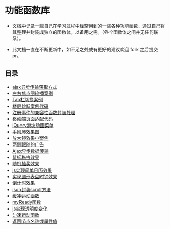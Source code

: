 # 功能函数库
* 文档中记录一些自己在学习过程中经常用到的一些各种功能函数，通过自己将其整理并封装成独立的函数体，以备用之需。（各个函数体之间并无任何联系）。

* 此文档一直在不断更新中，如不足之处或有更好的建议欢迎 fork 之后提交 pr。
## 目录
* [ajax异步传输获取方式](https://github.com/zlluGitHub/MyFunctionLibrary/tree/master/ajax)<br />
* [左右焦点图轮播案例](https://github.com/zlluGitHub/StudyRecord/blob/master/demo.html)<br />
* [Tab栏切换案例](https://github.com/zlluGitHub/MyFunctionLibrary/blob/master/Tap-Control/tab1.js)<br />
* [楼层跳跃案例代码](https://github.com/zlluGitHub/MyFunctionLibrary/blob/master/function/floor-leap.html)<br />
* [注册事件的兼容性函数封装处理](https://github.com/zlluGitHub/MyFunctionLibrary/blob/master/event-handling.html)<br />
* [移动端页面适配代码](https://github.com/zlluGitHub/MyFunctionLibrary/blob/master/Mobile-code/Mobile.js)<br />
* [jQuery滑块动画菜单](https://github.com/zlluGitHub/MyFunctionLibrary/blob/master/jQuery-SlideNav/js/lavalamp.js)<br />
* [手风琴效果图](https://github.com/zlluGitHub/MyFunctionLibrary/blob/master/Accordion-effect/demo.html)<br />
* [放大镜效果小案例](https://github.com/zlluGitHub/MyFunctionLibrary/tree/master/magnifying-glass)<br />
* [两侧跟随的广告](https://github.com/zlluGitHub/MyFunctionLibrary/tree/master/Following%20ads)<br />
* [Ajax异步数据传输](https://github.com/zlluGitHub/MyFunctionLibrary/blob/master/ajax%20POST/test1.html)<br />
* [鼠标拖拽效果](https://github.com/zlluGitHub/MyFunctionLibrary/blob/master/MouseDrag/MouseDrag.js)<br />
* [随机抽奖效果](https://github.com/zlluGitHub/MyFunctionLibrary/blob/master/Random-draw/%E9%9A%8F%E6%9C%BA%E6%8A%BD%E5%A5%96.html)<br />
* [ js实现简单日历效果](https://github.com/zlluGitHub/MyFunctionLibrary/blob/master/calendar/%E6%97%A5%E5%8E%86.html)<br />
* [实现圆形表盘时钟效果](https://github.com/zlluGitHub/MyFunctionLibrary/blob/master/clock/%E6%97%B6%E9%92%9F%E7%89%B9%E6%95%88.html)<br />
* [倒计时效果](https://github.com/zlluGitHub/MyFunctionLibrary/blob/master/count-down/%E5%80%92%E8%AE%A1%E6%97%B6.html)<br />
* [json封装scroll方法](https://github.com/zlluGitHub/MyFunctionLibrary/blob/master/json-scroll/json-scroll.html)<br />
* [缓冲运动函数](https://github.com/zlluGitHub/MyFunctionLibrary/blob/master/Buffer-movement/Buffer-movement.js)<br />
* [myReady函数](https://github.com/zlluGitHub/MyFunctionLibrary/blob/master/myReady/myReady.js)<br />
* [js实现透明度变化](https://github.com/zlluGitHub/MyFunctionLibrary/blob/master/opacity-chang/opacity-chang.js)<br />
* [匀速运动函数](https://github.com/zlluGitHub/MyFunctionLibrary/blob/master/uniform-motion/uniform-motion.js)<br />
* [返回节点名称或属性值](https://github.com/zlluGitHub/MyFunctionLibrary/blob/master/nodeName/nodeName.html)<br />
